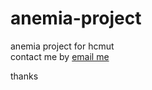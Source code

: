 # anemia-project
anemia project for hcmut<br>
contact me by [email me](mailto:khang.phan2411@hcmut.edu.vn)

thanks

